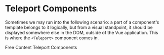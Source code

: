# Teleport Components

Sometimes we may run into the following scenario: a part of a component's template belongs to it logically, but from a visual standpoint, it should be displayed somewhere else in the DOM, outside of the Vue application. This is where the `<Teleport>` component comes in.

<ResourceGroupTitle>Free Content</ResourceGroupTitle>
<BadgeLink colorScheme='blue' badgeText='Official Docs' href='https://vuejs.org/guide/built-ins/teleport.html'>Teleport Components</BadgeLink>
